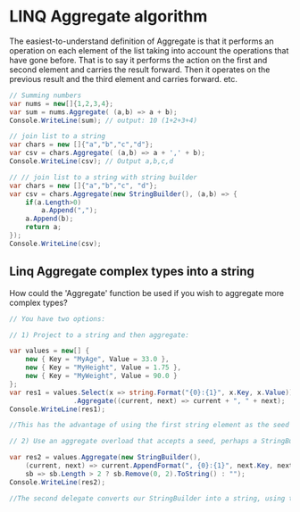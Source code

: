 # LINQ Aggregate algorithm

The easiest-to-understand definition of Aggregate is that it performs an operation on each element of the list taking into account the operations that have gone before. That is to say it performs the action on the first and second element and carries the result forward. Then it operates on the previous result and the third element and carries forward. etc.

```cs
// Summing numbers
var nums = new[]{1,2,3,4};
var sum = nums.Aggregate( (a,b) => a + b);
Console.WriteLine(sum); // output: 10 (1+2+3+4)

// join list to a string
var chars = new []{"a","b","c","d"};
var csv = chars.Aggregate( (a,b) => a + ',' + b);
Console.WriteLine(csv); // Output a,b,c,d

// // join list to a string with string builder
var chars = new []{"a","b","c", "d"};
var csv = chars.Aggregate(new StringBuilder(), (a,b) => {
    if(a.Length>0)
        a.Append(",");
    a.Append(b);
    return a;
});
Console.WriteLine(csv);
```

## Linq Aggregate complex types into a string

How could the 'Aggregate' function be used if you wish to aggregate more complex types?

```cs
// You have two options:

// 1) Project to a string and then aggregate:

var values = new[] {
    new { Key = "MyAge", Value = 33.0 },
    new { Key = "MyHeight", Value = 1.75 },
    new { Key = "MyWeight", Value = 90.0 }
};
var res1 = values.Select(x => string.Format("{0}:{1}", x.Key, x.Value))
                .Aggregate((current, next) => current + ", " + next);
Console.WriteLine(res1);

//This has the advantage of using the first string element as the seed (no prepended ", "), but will consume more memory for the strings created in the process.

// 2) Use an aggregate overload that accepts a seed, perhaps a StringBuilder:

var res2 = values.Aggregate(new StringBuilder(),
    (current, next) => current.AppendFormat(", {0}:{1}", next.Key, next.Value),
    sb => sb.Length > 2 ? sb.Remove(0, 2).ToString() : "");
Console.WriteLine(res2);

//The second delegate converts our StringBuilder into a string, using the conditional to trim the starting ", ".
```